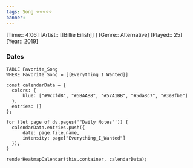 ```yaml
---
tags: Song ⭐⭐⭐⭐⭐ 
banner: 
---
```

[Time:: 4:06]
[Artist:: [[Billie Eilish]] ]
[Genre:: Alternative]
[Played:: 25]
[Year:: 2019]
### Dates
````dataview
TABLE Favorite_Song
WHERE Favorite_Song = [[Everything I Wanted]]
````

  ```dataviewjs
const calendarData = { 
	colors: { 
		blue: ["#9ccfd8", "#5BAAB8", "#57A1BB", "#5da8c7", "#3e8fb0"] 
	}, 
	entries: [] 
}; 

for (let page of dv.pages('"Daily Notes"')) { 
	calendarData.entries.push({ 
		date: page.file.name, 
		intensity: page["Everything_I_Wanted"]
	}); 
} 

renderHeatmapCalendar(this.container, calendarData);
```
